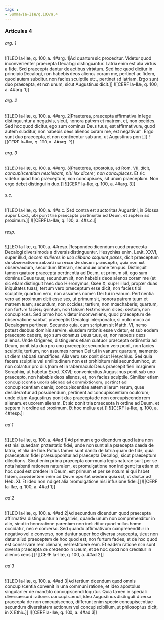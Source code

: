 ```yaml
---
tags : 
- Summa/Ia-IIæ/q.100/a.4
---
```


### Articulus 4

###### arg. 1
![[LEO Ia-IIæ, q. 100, a. 4#arg. 1|Ad quartum sic proceditur. Videtur quod inconvenienter praecepta Decalogi distinguantur. Latria enim est alia virtus a fide. Sed praecepta dantur de actibus virtutum. Sed hoc quod dicitur in principio Decalogi, non habebis deos alienos coram me, pertinet ad fidem, quod autem subditur, non facies sculptile etc., pertinet ad latriam. Ergo sunt duo praecepta, et non unum, sicut Augustinus dicit.]]
![[CERF Ia-IIæ, q. 100, a. 4#arg. 1]]

###### arg. 2
![[LEO Ia-IIæ, q. 100, a. 4#arg. 2|Praeterea, praecepta affirmativa in lege distinguuntur a negativis, sicut, honora patrem et matrem, et, non occides. Sed hoc quod dicitur, ego sum dominus Deus tuus, est affirmativum, quod autem subditur, non habebis deos alienos coram me, est negativum. Ergo sunt duo praecepta, et non continentur sub uno, ut Augustinus ponit.]]
![[CERF Ia-IIæ, q. 100, a. 4#arg. 2]]

###### arg. 3
![[LEO Ia-IIæ, q. 100, a. 4#arg. 3|Praeterea, apostolus, ad Rom. VII, dicit, *concupiscentiam nesciebam, nisi lex diceret, non concupisces*. Et sic videtur quod hoc praeceptum, non concupisces, sit unum praeceptum. Non ergo debet distingui in duo.]]
![[CERF Ia-IIæ, q. 100, a. 4#arg. 3]]

###### s.c.
![[LEO Ia-IIæ, q. 100, a. 4#s.c.|Sed contra est auctoritas Augustini, in Glossa super Exod., ubi ponit tria praecepta pertinentia ad Deum, et septem ad proximum.]]
![[CERF Ia-IIæ, q. 100, a. 4#s.c.]]

###### resp.
![[LEO Ia-IIæ, q. 100, a. 4#resp.|Respondeo dicendum quod praecepta Decalogi diversimode a diversis distinguuntur. Hesychius enim, Levit. XXVI, super illud, *decem mulieres in uno clibano coquunt panes*, dicit praeceptum de observatione sabbati non esse de decem praeceptis, quia non est observandum, secundum litteram, secundum omne tempus. Distinguit tamen quatuor praecepta pertinentia ad Deum, ut primum sit, ego sum dominus Deus tuus; secundum sit, non habebis deos alienos coram me (et sic etiam distinguit haec duo Hieronymus, Osee X, super illud, propter duas iniquitates tuas); tertium vero praeceptum esse dicit, non facies tibi sculptile; quartum vero, non assumes nomen Dei tui in vanum. Pertinentia vero ad proximum dicit esse sex, ut primum sit, honora patrem tuum et matrem tuam; secundum, non occides; tertium, non moechaberis; quartum, non furtum facies; quintum, non falsum testimonium dices; sextum, non concupisces. Sed primo hoc videtur inconveniens, quod praeceptum de observatione sabbati praeceptis Decalogi interponatur, si nullo modo ad Decalogum pertineat. Secundo quia, cum scriptum sit Matth. VI, nemo potest duobus dominis servire, eiusdem rationis esse videtur, et sub eodem praecepto cadere, ego sum dominus Deus tuus, et, non habebis deos alienos. Unde Origenes, distinguens etiam quatuor praecepta ordinantia ad Deum, ponit ista duo pro uno praecepto; secundum vero ponit, non facies sculptile; tertium, non assumes nomen Dei tui in vanum; quartum, memento ut diem sabbati sanctifices. Alia vero sex ponit sicut Hesychius. Sed quia facere sculptile vel similitudinem non est prohibitum nisi secundum hoc, ut non colantur pro diis (nam et in tabernaculo Deus praecepit fieri imaginem Seraphim, ut habetur Exod. XXV); convenientius Augustinus ponit sub uno praecepto, non habebis deos alienos, et, non facies sculptile. Similiter etiam concupiscentia uxoris alienae ad commixtionem, pertinet ad concupiscentiam carnis; concupiscentiae autem aliarum rerum, quae desiderantur ad possidendum, pertinent ad concupiscentiam oculorum; unde etiam Augustinus ponit duo praecepta de non concupiscendo rem alienam, et uxorem alienam. Et sic ponit tria praecepta in ordine ad Deum, et septem in ordine ad proximum. Et hoc melius est.]]
![[CERF Ia-IIæ, q. 100, a. 4#resp.]]

###### ad 1
![[LEO Ia-IIæ, q. 100, a. 4#ad 1|Ad primum ergo dicendum quod latria non est nisi quaedam protestatio fidei, unde non sunt alia praecepta danda de latria, et alia de fide. Potius tamen sunt danda de latria quam de fide, quia praeceptum fidei praesupponitur ad praecepta Decalogi, sicut praeceptum dilectionis. Sicut enim prima praecepta communia legis naturae sunt per se nota habenti rationem naturalem, et promulgatione non indigent; ita etiam et hoc quod est credere in Deum, est primum et per se notum ei qui habet fidem, accedentem enim ad Deum oportet credere quia est, ut dicitur ad Heb. XI. Et ideo non indiget alia promulgatione nisi infusione fidei.]]
![[CERF Ia-IIæ, q. 100, a. 4#ad 1]]

###### ad 2
![[LEO Ia-IIæ, q. 100, a. 4#ad 2|Ad secundum dicendum quod praecepta affirmativa distinguuntur a negativis, quando unum non comprehenditur in alio, sicut in honoratione parentum non includitur quod nullus homo occidatur, nec e converso. Sed quando affirmativum comprehenditur in negativo vel e converso, non dantur super hoc diversa praecepta, sicut non datur aliud praeceptum de hoc quod est, non furtum facies, et de hoc quod est conservare rem alienam, vel restituere eam. Et eadem ratione non sunt diversa praecepta de credendo in Deum, et de hoc quod non credatur in alienos deos.]]
![[CERF Ia-IIæ, q. 100, a. 4#ad 2]]

###### ad 3
![[LEO Ia-IIæ, q. 100, a. 4#ad 3|Ad tertium dicendum quod omnis concupiscentia convenit in una communi ratione, et ideo apostolus singulariter de mandato concupiscendi loquitur. Quia tamen in speciali diversae sunt rationes concupiscendi, ideo Augustinus distinguit diversa praecepta de non concupiscendo, differunt enim specie concupiscentiae secundum diversitatem actionum vel concupiscibilium, ut philosophus dicit, in X Ethic.]]
![[CERF Ia-IIæ, q. 100, a. 4#ad 3]]

